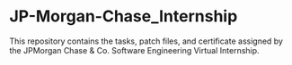# JP-Morgan-Chase_Internship
This repository contains the tasks, patch files, and certificate assigned by the JPMorgan Chase &amp; Co. Software Engineering Virtual Internship.
